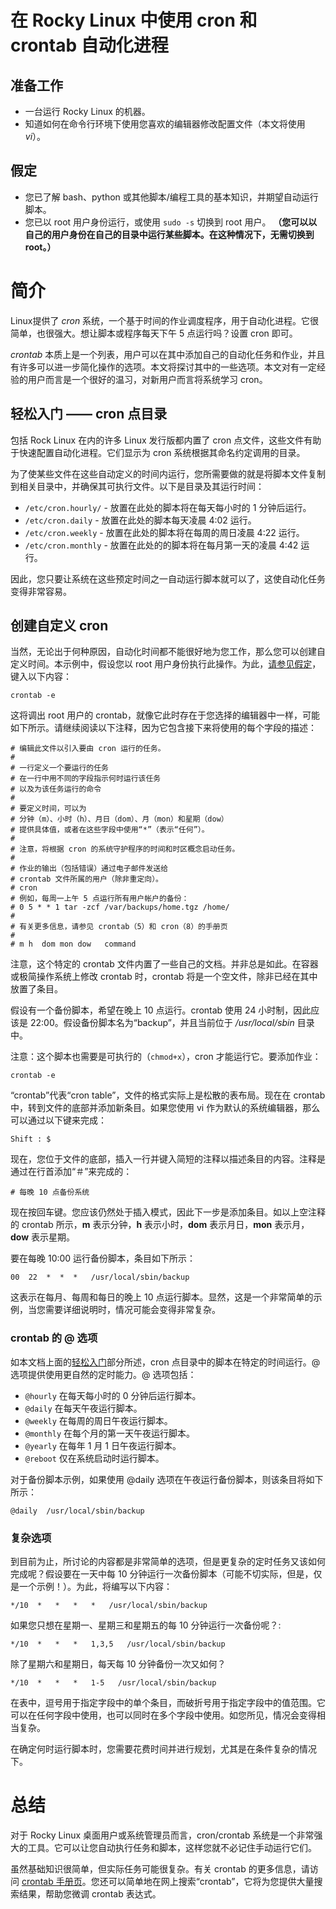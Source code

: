 # 在 Rocky Linux 中使用 cron 和 crontab 自动化进程

## 准备工作

* 一台运行 Rocky Linux 的机器。
* 知道如何在命令行环境下使用您喜欢的编辑器修改配置文件（本文将使用 _vi_）。

## <a name="assumptions"></a>假定

* 您已了解 bash、python 或其他脚本/编程工具的基本知识，并期望自动运行脚本。
* 您已以 root 用户身份运行，或使用 `sudo -s` 切换到 root 用户。
**（您可以以自己的用户身份在自己的目录中运行某些脚本。在这种情况下，无需切换到 root。）**

# 简介

Linux提供了 _cron_ 系统，一个基于时间的作业调度程序，用于自动化进程。它很简单，也很强大。想让脚本或程序每天下午 5 点运行吗？设置 cron 即可。

_crontab_ 本质上是一个列表，用户可以在其中添加自己的自动化任务和作业，并且有许多可以进一步简化操作的选项。本文将探讨其中的一些选项。本文对有一定经验的用户而言是一个很好的温习，对新用户而言将系统学习 cron。

## <a name="starting-easy"></a>轻松入门 —— cron 点目录

包括 Rock Linux 在内的许多 Linux 发行版都内置了 cron 点文件，这些文件有助于快速配置自动化进程。它们显示为 cron 系统根据其命名约定调用的目录。

为了使某些文件在这些自动定义的时间内运行，您所需要做的就是将脚本文件复制到相关目录中，并确保其可执行文件。以下是目录及其运行时间：

* `/etc/cron.hourly/` - 放置在此处的脚本将在每天每小时的 1 分钟后运行。
* `/etc/cron.daily` - 放置在此处的脚本每天凌晨 4:02 运行。
* `/etc/cron.weekly` - 放置在此处的脚本将在每周的周日凌晨 4:22 运行。
* `/etc/cron.monthly` - 放置在此处的的脚本将在每月第一天的凌晨 4:42 运行。

因此，您只要让系统在这些预定时间之一自动运行脚本就可以了，这使自动化任务变得非常容易。

## 创建自定义 cron

当然，无论出于何种原因，自动化时间都不能很好地为您工作，那么您可以创建自定义时间。本示例中，假设您以 root 用户身份执行此操作。为此，[请参见假定](##-assumptions)，键入以下内容：

`crontab -e`

这将调出 root 用户的 crontab，就像它此时存在于您选择的编辑器中一样，可能如下所示。请继续阅读以下注释，因为它包含接下来将使用的每个字段的描述：

```
# 编辑此文件以引入要由 cron 运行的任务。
# 
# 一行定义一个要运行的任务
# 在一行中用不同的字段指示何时运行该任务
# 以及为该任务运行的命令
# 
# 要定义时间，可以为
# 分钟（m）、小时（h）、月日（dom）、月（mon）和星期（dow）
# 提供具体值，或者在这些字段中使用“*”（表示“任何”）。
# 
# 注意，将根据 cron 的系统守护程序的时间和时区概念启动任务。
# 
# 作业的输出（包括错误）通过电子邮件发送给
# crontab 文件所属的用户（除非重定向）。
# cron
# 例如，每周一上午 5 点运行所有用户帐户的备份：
# 0 5 * * 1 tar -zcf /var/backups/home.tgz /home/
# 
# 有关更多信息，请参见 crontab（5）和 cron（8）的手册页
# 
# m h  dom mon dow   command
```

注意，这个特定的 crontab 文件内置了一些自己的文档。并非总是如此。在容器或极简操作系统上修改 crontab 时，crontab 将是一个空文件，除非已经在其中放置了条目。

假设有一个备份脚本，希望在晚上 10 点运行。crontab 使用 24 小时制，因此应该是 22:00。假设备份脚本名为“backup”，并且当前位于 _/usr/local/sbin_ 目录中。

注意：这个脚本也需要是可执行的（`chmod+x`），cron 才能运行它。要添加作业：

`crontab -e`

 “crontab”代表“cron table”，文件的格式实际上是松散的表布局。现在在 crontab 中，转到文件的底部并添加新条目。如果您使用 vi 作为默认的系统编辑器，那么可以通过以下键来完成：

`Shift : $`

现在，您位于文件的底部，插入一行并键入简短的注释以描述条目的内容。注释是通过在行首添加“＃”来完成的：

`# 每晚 10 点备份系统`

现在按回车键。您应该仍然处于插入模式，因此下一步是添加条目。如以上空注释的 crontab 所示，**m** 表示分钟，**h** 表示小时，**dom** 表示月日，**mon** 表示月，**dow** 表示星期。

要在每晚 10:00 运行备份脚本，条目如下所示：

`00  22  *  *  *   /usr/local/sbin/backup`

这表示在每月、每周和每日的晚上 10 点运行脚本。显然，这是一个非常简单的示例，当您需要详细说明时，情况可能会变得非常复杂。

### crontab 的 @ 选项

如本文档上面的[轻松入门](##-starting-easy)部分所述，cron 点目录中的脚本在特定的时间运行。@ 选项提供使用更自然的定时能力。@ 选项包括：

* `@hourly` 在每天每小时的 0 分钟后运行脚本。
* `@daily` 在每天午夜运行脚本。
* `@weekly` 在每周的周日午夜运行脚本。
* `@monthly` 在每个月的第一天午夜运行脚本。
* `@yearly` 在每年 1 月 1 日午夜运行脚本。
* `@reboot` 仅在系统启动时运行脚本。

对于备份脚本示例，如果使用 @daily 选项在午夜运行备份脚本，则该条目将如下所示：

`@daily  /usr/local/sbin/backup`

### 复杂选项

到目前为止，所讨论的内容都是非常简单的选项，但是更复杂的定时任务又该如何完成呢？假设要在一天中每 10 分钟运行一次备份脚本（可能不切实际，但是，仅是一个示例！）。为此，将编写以下内容：

`*/10  *   *   *   *   /usr/local/sbin/backup`

如果您只想在星期一、星期三和星期五的每 10 分钟运行一次备份呢？:

`*/10  *   *   *   1,3,5   /usr/local/sbin/backup`

除了星期六和星期日，每天每 10 分钟备份一次又如何？

`*/10  *   *   *   1-5   /usr/local/sbin/backup`

在表中，逗号用于指定字段中的单个条目，而破折号用于指定字段中的值范围。它可以在任何字段中使用，也可以同时在多个字段中使用。如您所见，情况会变得相当复杂。

在确定何时运行脚本时，您需要花费时间并进行规划，尤其是在条件复杂的情况下。

# 总结

对于 Rocky Linux 桌面用户或系统管理员而言，cron/crontab 系统是一个非常强大的工具。它可以让您自动执行任务和脚本，这样您就不必记住手动运行它们。

虽然基础知识很简单，但实际任务可能很复杂。有关 crontab 的更多信息，请访问 [crontab 手册页](https://man7.org/linux/man-pages/man5/crontab.5.html)。您还可以简单地在网上搜索“crontab”，它将为您提供大量搜索结果，帮助您微调 crontab 表达式。
